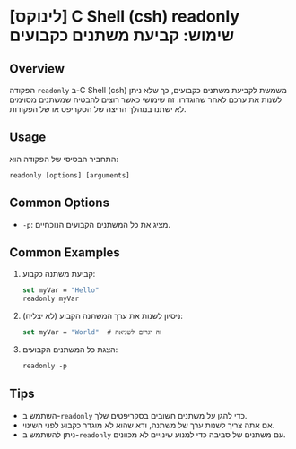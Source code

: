 # [לינוקס] C Shell (csh) readonly שימוש: קביעת משתנים כקבועים

## Overview
הפקודה `readonly` ב-C Shell (csh) משמשת לקביעת משתנים כקבועים, כך שלא ניתן לשנות את ערכם לאחר שהוגדרו. זה שימושי כאשר רוצים להבטיח שמשתנים מסוימים לא ישתנו במהלך הריצה של הסקריפט או של הפקודות.

## Usage
התחביר הבסיסי של הפקודה הוא:

```
readonly [options] [arguments]
```

## Common Options
- `-p`: מציג את כל המשתנים הקבועים הנוכחיים.

## Common Examples
1. קביעת משתנה כקבוע:
   ```csh
   set myVar = "Hello"
   readonly myVar
   ```

2. ניסיון לשנות את ערך המשתנה הקבוע (לא יצליח):
   ```csh
   set myVar = "World"  # זה יגרום לשגיאה
   ```

3. הצגת כל המשתנים הקבועים:
   ```csh
   readonly -p
   ```

## Tips
- השתמש ב-`readonly` כדי להגן על משתנים חשובים בסקריפטים שלך.
- אם אתה צריך לשנות ערך של משתנה, ודא שהוא לא מוגדר כקבוע לפני השינוי.
- ניתן להשתמש ב-`readonly` עם משתנים של סביבה כדי למנוע שינויים לא מכוונים.